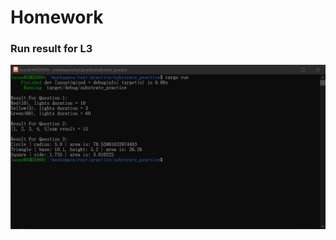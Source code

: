 # Homework

### Run result for L3

![run results](https://raw.githubusercontent.com/vfptr/substrate_practice/main/resource/Screenshot%202023-03-21%20234549.png)
